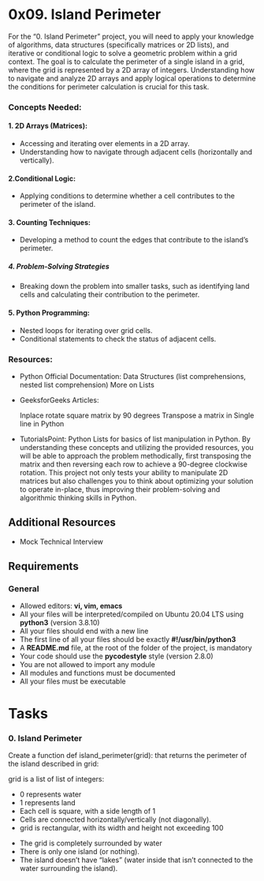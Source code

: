 # 0x09. Island Perimeter

For the “0. Island Perimeter” project, you will need to apply your knowledge of algorithms, data structures (specifically matrices or 2D lists), and iterative or conditional logic to solve a geometric problem within a grid context. The goal is to calculate the perimeter of a single island in a grid, where the grid is represented by a 2D array of integers. Understanding how to navigate and analyze 2D arrays and apply logical operations to determine the conditions for perimeter calculation is crucial for this task.

### Concepts Needed:
#### 1. 2D Arrays (Matrices):

* Accessing and iterating over elements in a 2D array.
* Understanding how to navigate through adjacent cells (horizontally and vertically).
#### 2.Conditional Logic:

* Applying conditions to determine whether a cell contributes to the perimeter of the island.
#### 3. Counting Techniques:

* Developing a method to count the edges that contribute to the island’s perimeter.

##### 4. Problem-Solving Strategies

* Breaking down the problem into smaller tasks, such as identifying land cells and calculating their contribution to the perimeter.

#### 5. Python Programming:
* Nested loops for iterating over grid cells.
* Conditional statements to check the status of adjacent cells.

### Resources:
* Python Official Documentation:
    Data Structures (list comprehensions, nested list comprehension)
    More on Lists
* GeeksforGeeks Articles:

    Inplace rotate square matrix by 90 degrees
    Transpose a matrix in Single line in Python
* TutorialsPoint:
    Python Lists for basics of list manipulation in Python.
By understanding these concepts and utilizing the provided resources, you will be able to approach the problem methodically, first transposing the matrix and then reversing each row to achieve a 90-degree clockwise rotation. This project not only tests your ability to manipulate 2D matrices but also challenges you to think about optimizing your solution to operate in-place, thus improving their problem-solving and algorithmic thinking skills in Python.

## Additional Resources
* Mock Technical Interview
## Requirements
### General
* Allowed editors: __vi, vim, emacs__
* All your files will be interpreted/compiled on Ubuntu 20.04 LTS using __python3__ (version 3.8.10)
* All your files should end with a new line
* The first line of all your files should be exactly __#!/usr/bin/python3__
* A __README.md__ file, at the root of the folder of the project, is mandatory
* Your code should use the __pycodestyle__ style (version 2.8.0)
* You are not allowed to import any module
* All modules and functions must be documented
* All your files must be executable

# Tasks
### 0. Island Perimeter
Create a function def island_perimeter(grid): that returns the perimeter of the island described in grid:

grid is a list of list of integers:
* 0 represents water
* 1 represents land
* Each cell is square, with a side length of 1
* Cells are connected horizontally/vertically (not diagonally).
* grid is rectangular, with its width and height not exceeding 100
- The grid is completely surrounded by water
- There is only one island (or nothing).
- The island doesn’t have “lakes” (water inside that isn’t connected to the water surrounding the island).
